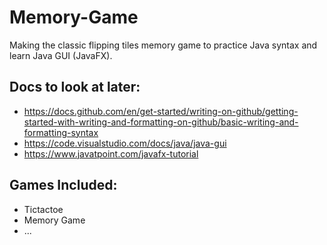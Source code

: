 # Memory-Game
Making the classic flipping tiles memory game to practice Java syntax and learn Java GUI (JavaFX).

## Docs to look at later:
- https://docs.github.com/en/get-started/writing-on-github/getting-started-with-writing-and-formatting-on-github/basic-writing-and-formatting-syntax
- https://code.visualstudio.com/docs/java/java-gui
- https://www.javatpoint.com/javafx-tutorial

## Games Included:
- Tictactoe
- Memory Game
- ...
